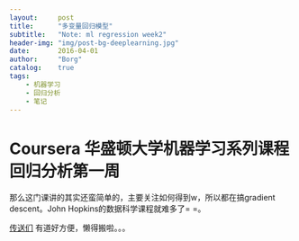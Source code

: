 ```yaml
---
layout: 	post
title:		"多变量回归模型"
subtitle:	"Note: ml regression week2"
header-img:	"img/post-bg-deeplearning.jpg"
date:		2016-04-01
author: 	"Borg"
catalog:	true
tags:
    - 机器学习
    - 回归分析
    - 笔记
---
```

# Coursera 华盛顿大学机器学习系列课程回归分析第一周

那么这门课讲的其实还蛮简单的，主要关注如何得到w，所以都在搞gradient descent。John Hopkins的数据科学课程就难多了= =。

[传送们](http://note.youdao.com/share/?id=fb6d6eff716686230e24bc463ad650b8&type=note) 有道好方便，懒得搬啦。。。


